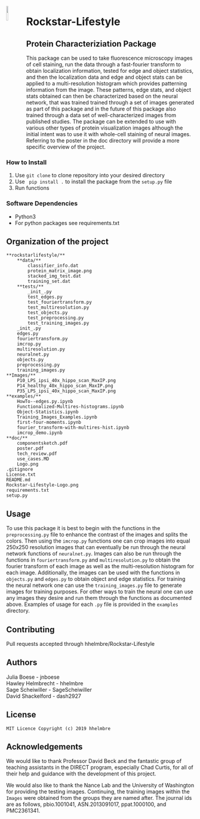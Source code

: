 <p>
	<img src="https://github.com/hhelmbre/Rockstar-Lifestyle/blob/master/doc/Logo.png" width="10%" align="left">
</p>

# Rockstar-Lifestyle
## Protein Characteriziation Package
This package can be used to take fluorescence microscopy images of cell 
staining, run the data through a fast-fourier transform to obtain 
localization information, tested for edge and object statistics, and then 
the localization data and edge and object stats can be applied to a 
multi-resolution histogram which provides patterning information from the 
image. These patterns, edge stats, and object stats obtained can then be 
characterized based on the neural network, that was trained trained through
a set of images generated as part of this package and in the future of this
package also trained through a data set of well-characterized images from 
published studies. The package can be extended to use with various other 
types of protein visualization images although the initial intent was to 
use it with whole-cell staining of neural images. Referring to the poster 
in the doc directory will provide a more specific overview of the project. 

### How to Install

1. Use `git clone` to clone repository into your desired directory
2. Use ` pip install .` to install the package from the `setup.py` file
3. Run functions
  
### Software Dependencies
- Python3
- For python packages see requirements.txt


## Organization of the project
```
**rockstarlifestyle/**
	**data/**
		classifier_info.dat
		protein_matrix_image.png
		stacked_img_test.dat
		training_set.dat
	**tests/**
		_init_.py
		test_edges.py
		test_fouriertransform.py
		test_multiresolution.py
		test_objects.py
		test_preprocessing.py
		test_training_images.py
	_init_.py
	edges.py
	fouriertransform.py
	imcrop.py
	multiresolution.py
	neuralnet.py
	objects.py
	preprocessing.py
	training_images.py
**Images/**
	P10_LPS_ipsi_40x_hippo_scan_MaxIP.png
	P14_healthy_40x_hippo_scan_MaxIP.png
	P35_LPS_ipsi_40x_hippo_scan_MaxIP.png
**examples/**
	HowTo--edges.py.ipynb
	Functionalized-Multires-histograms.ipynb
	Object-Statistics.ipynb
	Training_Images_Examples.ipynb
	first-four-moments.ipynb
	fourier_transform-with-multires-hist.ipynb
	imcrop_demo.ipynb
**doc/**
	componentsketch.pdf
	poster.pdf
	tech_review.pdf
	use_cases.MD
	Logo.png
.gitignore
License.txt
README.md
Rockstar-Lifestyle-Logo.png
requirements.txt
setup.py
```

## Usage

To use this package it is best to begin with the functions in the 
`preprocessing.py` file to enhance the contrast of the images and splits
the colors. Then using the `imcrop.py` functions one can crop images into 
equal 250x250 resolution images that can eventually be run through the neural
network functions of `neuralnet.py`.  Images can also be run through the
functions in `fouriertransform.py` and `multiresolution.py` to obtain the
fourier transform of each image as well as the multi-resolution histogram
for each image.  Additionally, the images can be used with the functions in 
`objects.py` and `edges.py` to obtain object and edge statistics. For 
training the neural network one can use the `training_images.py` file to
generate images for training purposes.  For other ways to train the neural
one can use any images they desire and run them through the functions as 
documented above. Examples of usage for each `.py` file is provided in the 
`examples` directory.

## Contributing

Pull requests accepted through hhelmbre/Rockstar-Lifestyle

## Authors

Julia Boese - jnboese  
Hawley Helmbrecht - hhelmbre  
Sage Scheiwiller - SageScheiwiller  
David Shackelford - dash2927  

## License
```
MIT Licence Copyright (c) 2019 hhelmbre
```
## Acknowledgements
We would like to thank Professor David Beck and the fantastic group of 
teaching assistants in the DIRECT program, especially Chad Curtis, for all 
of their help and guidance with the development of this project.

We would also like to thank the Nance Lab and the University of Washington 
for providing the testing images. Continuing, the training images within
the `Images` were obtained from the groups they are named after. The journal ids
are as follows, pbio.1001041, ASN.2013091017, ppat.1000100, and PMC2361341.

